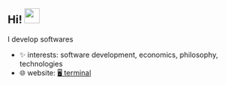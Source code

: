 ## Hi! <img src="https://media.giphy.com/media/hvRJCLFzcasrR4ia7z/giphy.gif" width="30">

I develop softwares

- ✨ interests: software development, economics, philosophy, technologies
- 🌐 website: [🖥️ terminal](www.suhail.work)

